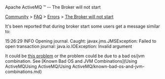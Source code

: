 Apache ActiveMQ ™ -- The Broker will not start 

[Community](community.md) > [FAQ](CommunityCommunity/Community/faq.md) > [Errors](Community/FAQCommunity/FAQ/Community/FAQ/errors.md) > [The Broker will not start](Community/FAQ/ErrorsCommunity/FAQ/Errors/Community/FAQ/Errors/the-broker-will-not-start.md)


It's been reported that during broker start some users get a message similar to:

15:26:29 INFO  Opening journal. Caught: javax.jms.JMSException: Failed to open transaction journal: java.io.IOException: Invalid argument

It could be [this problem](Community/FAQ/Errors/Exceptions/journal-is-already-opened-by-this-application.md) or the problem could be due to a bad os/jvm combination. See [Known Bad OS and JVM Combinations](Using ActiveMQUsing ActiveMQ/Using ActiveMQ/known-bad-os-and-jvm-combinations.md)

